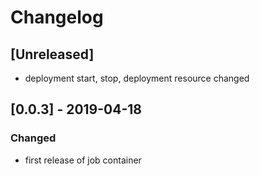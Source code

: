 # Changelog

## [Unreleased]

  - deployment start, stop, deployment resource changed

## [0.0.3] - 2019-04-18

### Changed

  - first release of job container

 
